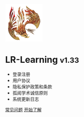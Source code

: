 ![logo](./_media/icon.png )

# LR-Learning   <small>v1.33</small>

- 登录注册
- 用户协议 
- 隐私保护政策和条款 
- 孤阅学术诚信原则
- 系统更新日志

[常见问题](https://support.qq.com/products/121417/faqs-more/)
[开始了解](#平台介绍)